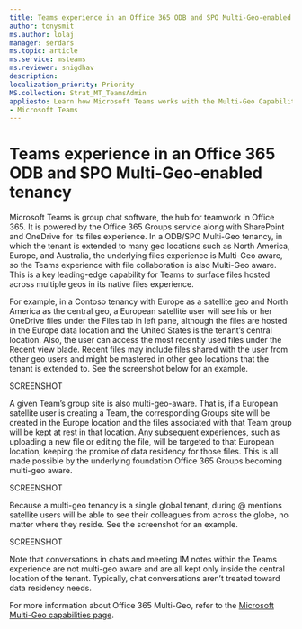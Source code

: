 ```yaml
---
title: Teams experience in an Office 365 ODB and SPO Multi-Geo-enabled tenancy
author: tonysmit
ms.author: lolaj
manager: serdars
ms.topic: article
ms.service: msteams
ms.reviewer: snigdhav
description: 
localization_priority: Priority
MS.collection: Strat_MT_TeamsAdmin
appliesto: Learn how Microsoft Teams works with the Multi-Geo Capabilities in Office 365.
- Microsoft Teams
---
```


# Teams experience in an Office 365 ODB and SPO Multi-Geo-enabled tenancy

Microsoft Teams is group chat software, the hub for teamwork in Office 365. It is powered by the Office 365 Groups service along with SharePoint and OneDrive for its files experience. In a ODB/SPO Multi-Geo tenancy, in which the tenant is extended to many geo locations such as North America, Europe, and Australia, the underlying files experience is Multi-Geo aware, so the Teams experience with file collaboration is also Multi-Geo aware. This is a key leading-edge capability for Teams to surface files hosted across multiple geos in its native files experience.

For example, in a Contoso tenancy with Europe as a satellite geo and North America as the central geo, a European satellite user will see his or her OneDrive files under the Files tab in left pane, although the files are hosted in the Europe data location and the United States is the tenant’s central location. Also, the user can access the most recently used files under the Recent view blade. Recent files may include files shared with the user from other geo users and might be mastered in other geo locations that the tenant is extended to. See the screenshot below for an example.

 SCREENSHOT

A given Team’s group site is also multi-geo-aware. That is, if a European satellite user is creating a Team, the corresponding Groups site will be created in the Europe location and the files associated with that Team group will be kept at rest in that location. Any subsequent experiences, such as uploading a new file or editing the file, will be targeted to that European location, keeping the promise of data residency for those files. This is all made possible by the underlying foundation Office 365 Groups becoming multi-geo aware.

  SCREENSHOT

Because a multi-geo tenancy is a single global tenant, during @ mentions satellite users will be able to see their colleagues from across the globe, no matter where they reside. See the screenshot for an example.

 SCREENSHOT 

Note that conversations in chats and meeting IM notes within the Teams experience are not multi-geo aware and are all kept only inside the central location of the tenant. Typically, chat conversations aren’t treated toward data residency needs.

For more information about Office 365 Multi-Geo, refer to the [Microsoft Multi-Geo capabilities page](https://aka.ms/multi-geo).

